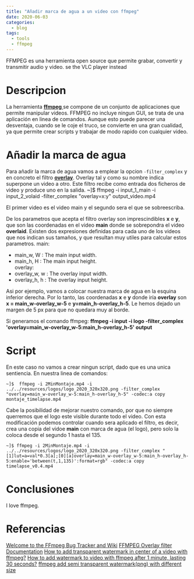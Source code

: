 ```yaml
---
title: "Añadir marca de agua a un video con ffmpeg"
date: 2020-06-03
categories:
  - blog
tags:
  - tools
  - ffmpeg
---
```


FFMPEG es una herramienta open source que permite grabar, convertir y transmitir audio y video. se the VLC player instead

# Descripcion

La herramienta [ __ffmpeg__ ](https://ffmpeg.org/) se compone de un conjunto de aplicaciones que permite manipular videos. FFMPEG no incluye ningun GUI, se trata de una aplicación en linea de comandos. Aunque esto puede parecer una desventaja, cuando se le coje el truco, se convierte en una gran cualidad, ya que permite crear scripts y trabajar de modo rapido con cualquier video.

# Añadir la marca de agua
Para añadir la marca de agua vamos a emplear la opcion ```-filter_complex``` y en concreto el filtro __[overlay](https://ffmpeg.org/ffmpeg-filters.html#overlay-1)__. Overlay tal y como su nombre indica superpone un video a otro. Este filtro recibe como entrada dos ficheros de video y produce uno en la salida. 
~]$  ffmpeg -i input_1_main -i input_2_volaid -filter_complex "overlay=x:y" output_video.mp4

El primer video es el video main y el segundo sera el que se sobreescriba. 

De los parametros que acepta el filtro overlay son imprescindibles **x** e **y**, que son las coordenadas en el video __main__ donde se sobrepondra el video __overlaid__. Existen dos expresiones definidas para cada uno de los videos que nos indican sus tamaños, y que resultan muy utiles para calcular estos parametros.
main:
  - main_w, W : The main input width.
  - main_h, H : The main input height.    
overlay:
  - overlay_w, w : The overlay input width.
  - overlay_h, h : The overlay input height.

Asi por ejemplo, vamos a colocar nuestra marca de agua en la esquina inferior derecha. Por lo tanto, las coordenadas **x** e **y** donde iría __overlay__ son
**x = main_w-overlay_w-5**  e **y=main_h-overlay_h-5**.  Le hemos dejado un margen de 5 px para que no quedara muy al borde.

Si generamos el comando ffmpeg:
    __ffmpeg -i input -i logo -filter_complex 'overlay=main_w-overlay_w-5:main_h-overlay_h-5' output__

# Script
En este caso no vamos a crear ningun script, dado que es una unica sentiencia. En nuestra linea de comandos:
```shell
~]$  ffmpeg -i 2MinMontaje.mp4 -i ../../resources/logos/logo_2020_320x320.png -filter_complex "overlay=main_w-overlay_w-5:main_h-overlay_h-5" -codec:a copy montaje_timelapse.mp4
```

Cabe la posibilidad de mejorar nuestro comando, por que no siempre querremos que el logo este visible durante todo el video. Con esta modificación podemos controlar cuando sera aplicado el filtro, es decir, crea una copia del vidoe __main__ con marca de agua (el logo), pero solo la coloca desde el segundo 1 hasta el 135.

```shell
~]$ ffmpeg -i 2MinMontaje.mp4 -i ../../resources/logos/logo_2020_320x320.png -filter_complex "[1]lut=a=val*0.3[a];[0][a]overlay=main_w-overlay_w-5:main_h-overlay_h-5:enable='between(t,1,135)':format=rgb" -codec:a copy timelapse_v0.4.mp4
```			 

# Conclusiones
I love ffmpeg.

# Referencias
[Welcome to the FFmpeg Bug Tracker and Wiki](https://trac.ffmpeg.org/#CommunityContributedDocumentation)
[FFMPEG Overlay filter Documentation](https://ffmpeg.org/ffmpeg-filters.html#overlay-1)
[How to add transparent watermark in center of a video with ffmpeg?](https://stackoverflow.com/questions/10918907/how-to-add-transparent-watermark-in-center-of-a-video-with-ffmpeg)
[How to add watermark to video with ffmpeg after 1 minute, lasting 30 seconds?](https://superuser.com/questions/1091226/how-to-add-watermark-to-video-with-ffmpeg-after-1-minute-lasting-30-seconds)
[ffmpeg add semi transparent watermark(png) with different size](https://stackoverflow.com/questions/39591675/ffmpeg-add-semi-transparent-watermarkpng-with-different-size)

